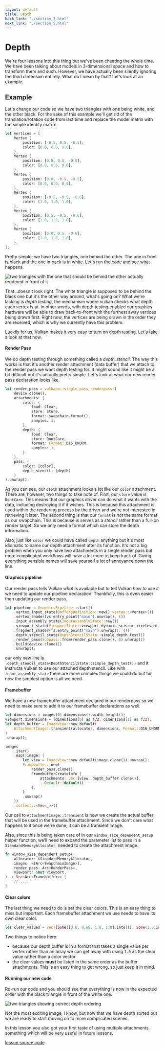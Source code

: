 ```yaml
---
layout: default
title: Depth
back_link: "./section_3.html"
next_link: "./section_5.html"
---
```


# Depth

We're four lessons into this thing but we've been cheating the whole time. We have been talking about models in 3-dimensional space and how to transform them and such. However, we have actually been silently ignoring the third dimension entirely. What do I mean by that? Let's look at an example.

## Example

Let's change our code so we have two triangles with one being white, and the other black. For the sake of this example we'll get rid of the translation/rotation code from last time and replace the model matrix with the simple identity matrix.

```rust
let vertices = [
    Vertex {
        position: [-0.5, 0.5, -0.5],
        color: [0.0, 0.0, 0.0],
    },
    Vertex {
        position: [0.5, 0.5, -0.5],
        color: [0.0, 0.0, 0.0],
    },
    Vertex {
        position: [0.0, -0.5, -0.5],
        color: [0.0, 0.0, 0.0],
    },
    Vertex {
        position: [-0.5, -0.5, -0.6],
        color: [1.0, 1.0, 1.0],
    },
    Vertex {
        position: [0.5, -0.5, -0.6],
        color: [1.0, 1.0, 1.0],
    },
    Vertex {
        position: [0.0, 0.5, -0.6],
        color: [1.0, 1.0, 1.0],
    },
];
```

Pretty simple; we have two triangles, one behind the other. The one in front is black and the one in back is in white. Let's run the code and see what happens.

![two triangles with the one that should be behind the other actually rendered in front of it](./imgs/4/triangles_with_no_depth.png)

That...doesn't look right. The white triangle is supposed to be behind the black one but it's the other way around, what's going on? What we're lacking is *depth testing*, the mechanism where vulkan checks what depth each vertex is at. In other words, with depth testing enabled our graphics hardware will be able to draw back-to-front with the furthest away vertices being drawn first. Right now, the vertices are being drawn in the order they are received, which is why we currently have this problem.

Luckily for us, Vulkan makes it very easy to turn on depth testing. Let's take a look at that now.

#### Render Pass

We do depth testing through something called a *depth_stencil*. The way this works is that it's another render attachment (data buffer) that we attach to the render pass we want depth testing for. It might sound like it might be a bit difficult but it's actually pretty simple. Let's look at what our new render pass declaration looks like.

```rust
let render_pass = vulkano::single_pass_renderpass!(
    device.clone(),
    attachments: {
        color: {
            load: Clear,
            store: Store,
            format: swapchain.format(),
            samples: 1,
        },
        depth: {
            load: Clear,
            store: DontCare,
            format: Format::D16_UNORM,
            samples: 1,
        }
    },
    pass: {
        color: [color],
        depth_stencil: {depth}
    }
).unwrap();
```

As you can see, our `depth` attachment looks a lot like our `color` attachment. There are, however, two things to take note of. First, our `store` value is `DontCare`. This means that our graphics driver can do what it wants with the data, including destroying it if it wishes. This is because this attachment is used within the rendering process by the driver and we're not interested in retrieving it later. The second thing is that our `format` is *not* the same format as our swapchain. This is because is serves as a *stencil* rather than a full-on render target. So we only need a format which can store the depth information.

Also, just like `color` we could have called `depth` anything but it's most idiomatic to name our depth attachment after its function. It's not a big problem when you only have two attachments in a single render pass but more complicated workflows will have a lot more to keep track of. Giving everything sensible names will save yourself a lot of annoyance down the line.

#### Graphics pipeline

Our render pass tells Vulkan *what* is available but to tell Vulkan *how to use it* we need to update our pipeline declaration. Thankfully, this is even easier than updating our render pass.

```rust
let pipeline = GraphicsPipeline::start()
    .vertex_input_state(BuffersDefinition::new().vertex::<Vertex>())
    .vertex_shader(vs.entry_point("main").unwrap(), ())
    .input_assembly_state(InputAssemblyState::new())
    .viewport_state(ViewportState::viewport_dynamic_scissor_irrelevant())
    .fragment_shader(fs.entry_point("main").unwrap(), ())
    .depth_stencil_state(DepthStencilState::simple_depth_test())
    .render_pass(Subpass::from(render_pass.clone(), 0).unwrap())
    .build(device.clone())
    .unwrap();
```

our only new line is `.depth_stencil_state(DepthStencilState::simple_depth_test())` and it instructs Vulkan to use our attached depth stencil. Like with `input_assembly_state` there are more complex things we could do but for now the simplest option is all we need.

#### Framebuffer

We have a new framebuffer attachment declared in our renderpass so we need to make sure to add it to our framebuffer declarations as well.

```rust
let dimensions = images[0].dimensions().width_height();
viewport.dimensions = [dimensions[0] as f32, dimensions[1] as f32];
let depth_buffer = ImageView::new_default(
    AttachmentImage::transient(allocator, dimensions, Format::D16_UNORM).unwrap(),
)
.unwrap();

images
    .iter()
    .map(|image| {
        let view = ImageView::new_default(image.clone()).unwrap();
        Framebuffer::new(
            render_pass.clone(),
            FramebufferCreateInfo {
                attachments: vec![view, depth_buffer.clone()],
                ..Default::default()
            },
        )
        .unwrap()
    })
    .collect::<Vec<_>>()
```

Our call to `AttachmentImage::transient` is how we create the actual buffer that will be used in the framebuffer attachment. Since we don't care what happens to it once we're done, it can be a transient image.

Also, since this is being taken care of in our `window_size_dependent_setup` helper function, we'll need to expand the parameter list to pass in a `StandardMemoryAllocator`, needed to create the attachment image.

```rust
fn window_size_dependent_setup(
    allocator: &StandardMemoryAllocator,
    images: &[Arc<SwapchainImage>],
    render_pass: Arc<RenderPass>,
    viewport: &mut Viewport,
) -> Vec<Arc<Framebuffer>> {
    // ....
}
```

#### Clear colors

The last thing we need to do is set the clear colors. This is an easy thing to miss but important. Each framebuffer attachment we use needs to have its own clear color.

```rust
let clear_values = vec![Some([0.0, 0.68, 1.0, 1.0].into()), Some(1.0.into())];
```

Two things to notice here:
 - because our depth buffer is in a format that takes a single value per vertex rather than an array we can get away with using `1.0` as the clear value rather than a color vector
 - the clear values **must** be listed in the same order as the buffer attachments. This is an easy thing to get wrong, so just keep it in mind.

#### Running our new code

Re-run our code and you should see that everything is now in the expected order with the black triangle in front of the white one.

![two triangles showing correct depth ordering](./imgs/4/fixed_depth_triangles.png)

Not the most exciting image, I know, but now that we have depth sorted out we are ready to start moving on to more complicated scenes.

In this lesson you also got your first taste of using multiple attachments, something which will be very useful in future lessons.

[lesson source code](https://github.com/taidaesal/vulkano_tutorial/tree/gh-pages/lessons/4.%20Depth)
